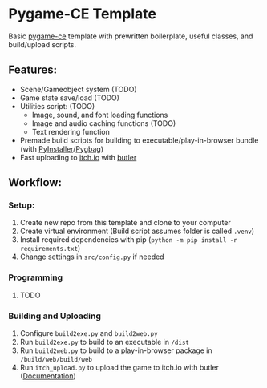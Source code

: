 # Pygame-CE Template

Basic [pygame-ce](https://pyga.me) template with prewritten boilerplate, useful classes, and build/upload scripts.

## Features:
- Scene/Gameobject system (TODO)
- Game state save/load (TODO)
- Utilities script: (TODO)
  - Image, sound, and font loading functions
  - Image and audio caching functions (TODO) 
  - Text rendering function
- Premade build scripts for building to executable/play-in-browser bundle (with [PyInstaller](https://pyinstaller.org)/[Pygbag](https://pypi.org/project/pygbag))
- Fast uploading to [itch.io](https://itch.io) with [butler](https://itchio.itch.io/butler)

## Workflow:
### Setup:
1. Create new repo from this template and clone to your computer
2. Create virtual environment (Build script assumes folder is called `.venv`)
3. Install required dependencies with pip (`python -m pip install -r requirements.txt`)
4. Change settings in `src/config.py` if needed

### Programming
1. TODO

### Building and Uploading
1. Configure `build2exe.py` and `build2web.py`
2. Run `build2exe.py` to build to an executable in `/dist`
3. Run `build2web.py` to build to a play-in-browser package in `/build/web/build/web`
4. Run `itch_upload.py` to upload the game to itch.io with butler ([Documentation](https://itchio.itch.io/butler))
